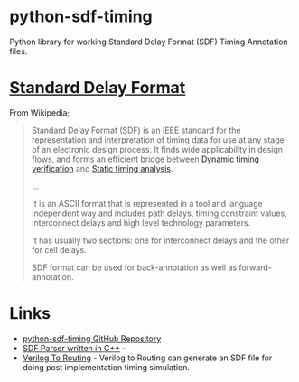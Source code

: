# python-sdf-timing

Python library for working Standard Delay Format (SDF) Timing Annotation files.


# [Standard Delay Format](https://en.wikipedia.org/wiki/Standard_Delay_Format)

From Wikipedia;

> Standard Delay Format (SDF) is an IEEE standard for the representation and
> interpretation of timing data for use at any stage of an electronic design
> process. It finds wide applicability in design flows, and forms an efficient
> bridge between
> [Dynamic timing verification](https://en.wikipedia.org/wiki/Dynamic_timing_verification) and
> [Static timing analysis](https://en.wikipedia.org/wiki/Dynamic_timing_verification).
>
> ...
>
> It is an ASCII format that is represented in a tool and language independent
> way and includes path delays, timing constraint values, interconnect delays
> and high level technology parameters.
>
> It has usually two sections: one for interconnect delays and the other for
> cell delays.
>
> SDF format can be used for back-annotation as well as forward-annotation.

# Links

 * [python-sdf-timing GitHub Repository](https://github.com/chipsalliance/python-sdf-timing)
 * [SDF Parser written in C++](https://github.com/kmurray/libsdcparse) -
 * [Verilog To Routing](https://docs.verilogtorouting.org/en/latest/tutorials/timing_simulation/#post-imp-sdf) -
   Verilog to Routing can generate an SDF file for doing post implementation timing simulation.

